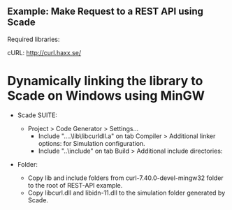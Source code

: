 ## Example: Make Request to a REST API using Scade

Required libraries:

cURL: http://curl.haxx.se/

# Dynamically linking the library to Scade on Windows using MinGW
* Scade SUITE:
	* Project > Code Generator > Settings...
		* Include "..\..\lib\libcurldll.a" on tab Compiler > Additional linker options: for Simulation configuration.
		* Include "..\include" on tab Build > Additional include directories:

* Folder:
	* Copy lib and include folders from curl-7.40.0-devel-mingw32 folder to the root of REST-API example.
	* Copy libcurl.dll and libidn-11.dll to the simulation folder generated by Scade.


